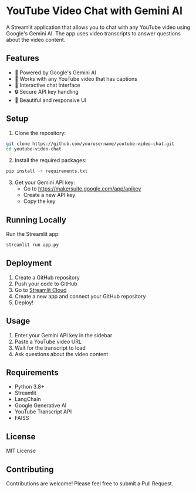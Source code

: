 # YouTube Video Chat with Gemini AI

A Streamlit application that allows you to chat with any YouTube video using Google's Gemini AI. The app uses video transcripts to answer questions about the video content.

## Features

- 🤖 Powered by Google's Gemini AI
- 🎥 Works with any YouTube video that has captions
- 💬 Interactive chat interface
- 🔒 Secure API key handling
- 🎨 Beautiful and responsive UI

## Setup

1. Clone the repository:
```bash
git clone https://github.com/yourusername/youtube-video-chat.git
cd youtube-video-chat
```

2. Install the required packages:
```bash
pip install -r requirements.txt
```

3. Get your Gemini API key:
   - Go to https://makersuite.google.com/app/apikey
   - Create a new API key
   - Copy the key

## Running Locally

Run the Streamlit app:
```bash
streamlit run app.py
```

## Deployment

1. Create a GitHub repository
2. Push your code to GitHub
3. Go to [Streamlit Cloud](https://streamlit.io/cloud)
4. Create a new app and connect your GitHub repository
5. Deploy!

## Usage

1. Enter your Gemini API key in the sidebar
2. Paste a YouTube video URL
3. Wait for the transcript to load
4. Ask questions about the video content

## Requirements

- Python 3.8+
- Streamlit
- LangChain
- Google Generative AI
- YouTube Transcript API
- FAISS

## License

MIT License

## Contributing

Contributions are welcome! Please feel free to submit a Pull Request.
